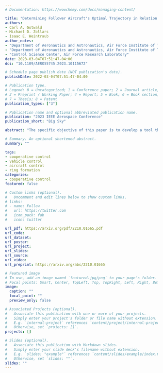 ```yaml
---
# Documentation: https://wowchemy.com/docs/managing-content/

title: "Determining Follower Aircraft's Optimal Trajectory in Relation to a Dynamic Formation Ring"
authors:
- Carl A. Gotwald
- Michael D. Zollars
- Isaac E. Weintraub
author_notes:
- "Department of Aeronautics and Astronautics, Air Force Institute of Technology"
- "Department of Aeronautics and Astronautics, Air Force Institute of Technology"
- "Control Science Center, Air Force Research Laboratory"
date: 2023-03-04T07:51:47-04:00
doi: "10.1109/AERO55745.2023.10115672"

# Schedule page publish date (NOT publication's date).
publishDate: 2022-03-04T07:51:47-04:00

# Publication type.
# Legend: 0 = Uncategorized; 1 = Conference paper; 2 = Journal article;
# 3 = Preprint / Working Paper; 4 = Report; 5 = Book; 6 = Book section;
# 7 = Thesis; 8 = Patent
publication_types: ["3"]

# Publication name and optional abbreviated publication name.
publication: "2023 IEEE Aerospace Conference"
publication_short: "Big Sky"

abstract: "The specific objective of this paper is to develop a tool that calculates the optimal trajectory of the follower aircraft as it completes a formation rejoin, and then maintains the formation position, defined as a ring of points, until a fixed final time. The tool is designed to produce optimal trajectories for a variety of initial conditions and leader trajectories. Triple integrator dynamics are used to model the follower aircraft in three dimensions. Control is applied directly to the rate of acceleration. Both the follower's and leader's velocities and accelerations are bounded, as dictated by the aircraft's performance envelope. Lastly, a path constraint is used to ensure the follower avoids the leader's jet wash region. This optimal control problem is solved through numerical analysis using the direct orthogonal collocation solver GPOPS-II. Two leader trajectories are investigated, including a descending spiral and continuous vertical loops. Additionally, a study of the effect of various initial guesses is performed. All trajectories displayed a direct capture of the formation position, however changes in solver initial conditions demonstrate various behaviors in how the follower maintains the formation position. The developed tool has proven adequate to support future research in crafting real-time controllers capable of determining near-optimal trajectories."

# Summary. An optional shortened abstract.
summary: ""

tags:
- cooperative control
- vehicle control
- aircraft control
- ring formation
categories:
- cooperative control
featured: false

# Custom links (optional).
#   Uncomment and edit lines below to show custom links.
# links:
# - name: Follow
#   url: https://twitter.com
#   icon_pack: fab
#   icon: twitter

url_pdf: https://arxiv.org/pdf/2210.01665.pdf
url_code:
url_dataset:
url_poster:
url_project:
url_slides:
url_source:
url_video:
url_preprint: https://arxiv.org/abs/2210.01665

# Featured image
# To use, add an image named `featured.jpg/png` to your page's folder. 
# Focal points: Smart, Center, TopLeft, Top, TopRight, Left, Right, BottomLeft, Bottom, BottomRight.
image:
  caption: ""
  focal_point: ""
  preview_only: false

# Associated Projects (optional).
#   Associate this publication with one or more of your projects.
#   Simply enter your project's folder or file name without extension.
#   E.g. `internal-project` references `content/project/internal-project/index.md`.
#   Otherwise, set `projects: []`.
projects: []

# Slides (optional).
#   Associate this publication with Markdown slides.
#   Simply enter your slide deck's filename without extension.
#   E.g. `slides: "example"` references `content/slides/example/index.md`.
#   Otherwise, set `slides: ""`.
slides: ""
---
```

